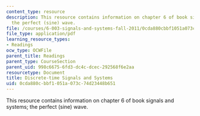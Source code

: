 ```yaml
---
content_type: resource
description: This resource contains information on chapter 6 of book signals and systems;
  the perfect (sine) wave.
file: /courses/6-003-signals-and-systems-fall-2011/0cda880cbbf1051a073c74d23448b651_MIT6_003F11_chap6.pdf
file_type: application/pdf
learning_resource_types:
- Readings
ocw_type: OCWFile
parent_title: Readings
parent_type: CourseSection
parent_uid: 998c6675-6fd3-dc4c-dcec-292568f6e2aa
resourcetype: Document
title: Discrete-time Signals and Systems
uid: 0cda880c-bbf1-051a-073c-74d23448b651
---
```

This resource contains information on chapter 6 of book signals and systems; the perfect (sine) wave.


